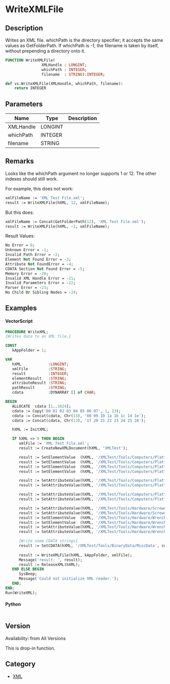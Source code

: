 # WriteXMLFile

## Description
Writes an XML file. whichPath is the directory specifier; it accepts the same values as GetFolderPath. If whichPath is -1, the filename is taken by itself, without prepending a directory onto it.

```pascal
FUNCTION WriteXMLFile(
				XMLHandle : LONGINT;
				whichPath : INTEGER;
				filename  : STRING):INTEGER;
```

```python
def vs.WriteXMLFile(XMLHandle, whichPath, filename):
    return INTEGER
```

## Parameters
|Name|Type|Description|
|---|---|---|
|XMLHandle|LONGINT|   |
|whichPath|INTEGER|   |
|filename|STRING|   |

## Remarks
Looks like the whichPath argument no longer supports 1 or 12. The other indexes should still work.

For example, this does not work:

```pascal
xmlFileName := 'XML Test File.xml';
result := WriteXMLFile(hXML, 12, xmlFileName);
```

But this does:

```pascal
xmlFileName := Concat(GetFolderPath(12), 'XML Test File.xml');
result := WriteXMLFile(hXML, -1, xmlFileName);
```

Result Values:
```pascal
No Error = 0;
Unknown Error = -1;
Invalid Path Error = -2;
Element Not Found Error	= -3;
Attribute Not FoundError = -4;
CDATA Section Not Found Error = -5;
Memory Error = -20;
Invalid XML Handle Error = -21;
Invalid Parameters Error = -22;
Parser Error = -23;
No Child Or Sibling Nodes = -24;
```

## Examples
#### VectorScript ####
```pascal
PROCEDURE WriteXML;
{Writes data to an XML file.}

CONST
   kAppFolder = 1;

VAR
   hXML            :LONGINT;
   xmlFile         :STRING;
   result          :INTEGER;
   elementResult   :STRING;
   attributeResult :STRING;
   pathResult      :STRING;
   cdata           :DYNARRAY [] of CHAR;

BEGIN
   ALLOCATE  cdata [1..1024];
   cdata := Copy('00 01 02 03 04 05 06 07', 1, 23);
   cdata := Concat(cdata, Chr(13), '08 09 10 1a 1b 1c 1d 1e');
   cdata := Concat(cdata, Chr(13), '1f 20 21 22 23 24 25 26');

   hXML := InitXML;

   IF hXML <> 0 THEN BEGIN
      xmlFile := 'XML Test File.xml';
      result := CreateNewXMLDocument(hXML, 'XMLTest');

      result := SetElementValue  (hXML, '/XMLTest/Tools/Computers/Platform/Macintosh/CPU', 'G4');
      result := SetElementValue  (hXML, '/XMLTest/Tools/Computers/Platform/Macintosh/Disk', 'SCSI');
      result := SetElementValue  (hXML, '/XMLTest/Tools/Computers/Platform/Windows/CPU', 'P4');
      result := SetElementValue  (hXML, '/XMLTest/Tools/Computers/Platform/Windows/Disk', 'EIDE');

      result := SetAttributeValue(hXML, '/XMLTest/Tools/Computers/Platform/Windows/CPU', 'Speed', '3.0 GHz');
      result := SetAttributeValue(hXML, '/XMLTest/Tools/Computers/Platform/Macintosh/CPU', 'Speed', '1.2 GHz');

      result := SetAttributeValue(hXML, '/XMLTest/Tools/Computers/Platform/Windows/Disk', 'Size', '300 GB');
      result := SetAttributeValue(hXML, '/XMLTest/Tools/Computers/Platform/Macintosh/Disk', 'Size', '450 GB');

      result := SetAttributeValue(hXML, '/XMLTest/Tools/Hardware/Screwdriver/Regular', 'Head', 'Flat');
      result := SetAttributeValue(hXML, '/XMLTest/Tools/Hardware/Screwdriver/Philips', 'Head', '4-point');
      result := SetElementValue  (hXML, '/XMLTest/Tools/Hardware/Wrench/Fixed/Units/Metric', 'mm');
      result := SetElementValue  (hXML, '/XMLTest/Tools/Hardware/Wrench/Fixed/Units/English', 'inches');
      result := SetAttributeValue(hXML, '/XMLTest/Tools/Hardware/Wrench/Non-fixed/Adjustable', 'slide', 'Horizontal');
      result := SetAttributeValue(hXML, '/XMLTest/Tools/Hardware/Wrench/Non-fixed/Monkey', 'slide', 'Vertical');

      {Write some CDATA strings}
      result := SetCDATA(hXML, '/XMLTest/Tools/BinaryData/MiscData', cdata);
      
      result := WriteXMLFile(hXML, kAppFolder, xmlFile);
      Message('result: ', result);
      result := ReleaseXML(hXML);
   END ELSE BEGIN
      SysBeep;
      Message('Could not initialize XML reader.');
   END;
END;
Run(WriteXML);
```
#### Python ####
```python

```

## Version
Availability: from All Versions

This is drop-in function.

## Category
* [XML](../Categories/XML.md)
